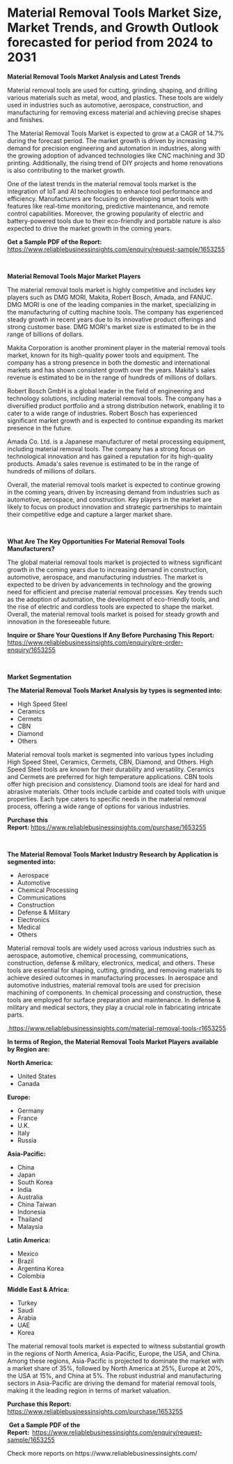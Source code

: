 <p><h1>Material Removal Tools Market Size, Market Trends, and Growth Outlook forecasted for period from 2024 to 2031</h1></p><p><strong>Material Removal Tools Market Analysis and Latest Trends</strong></p>
<p><p>Material removal tools are used for cutting, grinding, shaping, and drilling various materials such as metal, wood, and plastics. These tools are widely used in industries such as automotive, aerospace, construction, and manufacturing for removing excess material and achieving precise shapes and finishes.</p><p>The Material Removal Tools Market is expected to grow at a CAGR of 14.7% during the forecast period. The market growth is driven by increasing demand for precision engineering and automation in industries, along with the growing adoption of advanced technologies like CNC machining and 3D printing. Additionally, the rising trend of DIY projects and home renovations is also contributing to the market growth.</p><p>One of the latest trends in the material removal tools market is the integration of IoT and AI technologies to enhance tool performance and efficiency. Manufacturers are focusing on developing smart tools with features like real-time monitoring, predictive maintenance, and remote control capabilities. Moreover, the growing popularity of electric and battery-powered tools due to their eco-friendly and portable nature is also expected to drive the market growth in the coming years.</p></p>
<p><strong>Get a Sample PDF of the Report:&nbsp;</strong> <a href="https://www.reliablebusinessinsights.com/enquiry/request-sample/1653255">https://www.reliablebusinessinsights.com/enquiry/request-sample/1653255</a></p>
<p>&nbsp;</p>
<p><strong>Material Removal Tools Major Market Players</strong></p>
<p><p>The material removal tools market is highly competitive and includes key players such as DMG MORI, Makita, Robert Bosch, Amada, and FANUC. DMG MORI is one of the leading companies in the market, specializing in the manufacturing of cutting machine tools. The company has experienced steady growth in recent years due to its innovative product offerings and strong customer base. DMG MORI's market size is estimated to be in the range of billions of dollars.</p><p>Makita Corporation is another prominent player in the material removal tools market, known for its high-quality power tools and equipment. The company has a strong presence in both the domestic and international markets and has shown consistent growth over the years. Makita's sales revenue is estimated to be in the range of hundreds of millions of dollars.</p><p>Robert Bosch GmbH is a global leader in the field of engineering and technology solutions, including material removal tools. The company has a diversified product portfolio and a strong distribution network, enabling it to cater to a wide range of industries. Robert Bosch has experienced significant market growth and is expected to continue expanding its market presence in the future.</p><p>Amada Co. Ltd. is a Japanese manufacturer of metal processing equipment, including material removal tools. The company has a strong focus on technological innovation and has gained a reputation for its high-quality products. Amada's sales revenue is estimated to be in the range of hundreds of millions of dollars.</p><p>Overall, the material removal tools market is expected to continue growing in the coming years, driven by increasing demand from industries such as automotive, aerospace, and construction. Key players in the market are likely to focus on product innovation and strategic partnerships to maintain their competitive edge and capture a larger market share.</p></p>
<p>&nbsp;</p>
<p><strong>What Are The Key Opportunities For Material Removal Tools Manufacturers?</strong></p>
<p><p>The global material removal tools market is projected to witness significant growth in the coming years due to increasing demand in construction, automotive, aerospace, and manufacturing industries. The market is expected to be driven by advancements in technology and the growing need for efficient and precise material removal processes. Key trends such as the adoption of automation, the development of eco-friendly tools, and the rise of electric and cordless tools are expected to shape the market. Overall, the material removal tools market is poised for steady growth and innovation in the foreseeable future.</p></p>
<p><strong>Inquire or Share Your Questions If Any Before Purchasing This Report:</strong> <a href="https://www.reliablebusinessinsights.com/enquiry/pre-order-enquiry/1653255">https://www.reliablebusinessinsights.com/enquiry/pre-order-enquiry/1653255</a></p>
<p>&nbsp;</p>
<p><strong>Market Segmentation</strong></p>
<p><strong>The Material Removal Tools Market Analysis by types is segmented into:</strong></p>
<p><ul><li>High Speed Steel</li><li>Ceramics</li><li>Cermets</li><li>CBN</li><li>Diamond</li><li>Others</li></ul></p>
<p><p>Material removal tools market is segmented into various types including High Speed Steel, Ceramics, Cermets, CBN, Diamond, and Others. High Speed Steel tools are known for their durability and versatility. Ceramics and Cermets are preferred for high temperature applications. CBN tools offer high precision and consistency. Diamond tools are ideal for hard and abrasive materials. Other tools include carbide and coated tools with unique properties. Each type caters to specific needs in the material removal process, offering a wide range of options for various industries.</p></p>
<p><strong>Purchase this Report:&nbsp;</strong><a href="https://www.reliablebusinessinsights.com/purchase/1653255">https://www.reliablebusinessinsights.com/purchase/1653255</a></p>
<p>&nbsp;</p>
<p><strong>The Material Removal Tools Market Industry Research by Application is segmented into:</strong></p>
<p><ul><li>Aerospace</li><li>Automotive</li><li>Chemical Processing</li><li>Communications</li><li>Construction</li><li>Defense & Military</li><li>Electronics</li><li>Medical</li><li>Others</li></ul></p>
<p><p>Material removal tools are widely used across various industries such as aerospace, automotive, chemical processing, communications, construction, defense & military, electronics, medical, and others. These tools are essential for shaping, cutting, grinding, and removing materials to achieve desired outcomes in manufacturing processes. In aerospace and automotive industries, material removal tools are used for precision machining of components. In chemical processing and construction, these tools are employed for surface preparation and maintenance. In defense & military and medical sectors, they play a crucial role in fabricating intricate parts.</p></p>
<p><a href="https://www.reliablebusinessinsights.com/material-removal-tools-r1653255">&nbsp;https://www.reliablebusinessinsights.com/material-removal-tools-r1653255</a></p>
<p><strong>In terms of Region, the Material Removal Tools Market Players available by Region are:</strong></p>
<p>
    <p> <strong> North America: </strong>
        <ul>
            <li>United States</li>
            <li>Canada</li>
        </ul>
        </p> 
    <p> <strong> Europe: </strong>
        <ul>
            <li>Germany</li>
            <li>France</li>
            <li>U.K.</li>
            <li>Italy</li>
            <li>Russia</li>
        </ul>
        </p> 
    <p> <strong> Asia-Pacific: </strong>
        <ul>
            <li>China</li>
            <li>Japan</li>
            <li>South Korea</li>
            <li>India</li>
            <li>Australia</li>
            <li>China Taiwan</li>
            <li>Indonesia</li>
            <li>Thailand</li>
            <li>Malaysia</li>
        </ul>
        </p> 
    <p> <strong> Latin America: </strong>
        <ul>
            <li>Mexico</li>
            <li>Brazil</li>
            <li>Argentina Korea</li>
            <li>Colombia</li>
        </ul>
        </p> 
    <p> <strong> Middle East & Africa: </strong>
        <ul>
            <li>Turkey</li>
            <li>Saudi</li>
            <li>Arabia</li>
            <li>UAE</li>
            <li>Korea</li>
        </ul>
    </p>
    </p>
<p><p>The material removal tools market is expected to witness substantial growth in the regions of North America, Asia-Pacific, Europe, the USA, and China. Among these regions, Asia-Pacific is projected to dominate the market with a market share of 35%, followed by North America at 25%, Europe at 20%, the USA at 15%, and China at 5%. The robust industrial and manufacturing sectors in Asia-Pacific are driving the demand for material removal tools, making it the leading region in terms of market valuation.</p></p>
<p><strong>Purchase this Report: </strong><a href="https://www.reliablebusinessinsights.com/purchase/1653255">https://www.reliablebusinessinsights.com/purchase/1653255</a></p>
<p>&nbsp;<strong>Get a Sample PDF of the Report:&nbsp;&nbsp;</strong><a href="https://www.reliablebusinessinsights.com/enquiry/request-sample/1653255">https://www.reliablebusinessinsights.com/enquiry/request-sample/1653255</a></p>
<p><strong></strong></p>
<p>Check more reports on https://www.reliablebusinessinsights.com/</p>